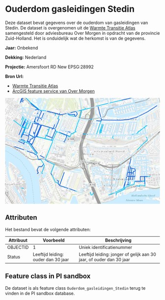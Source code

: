 # Ouderdom gasleidingen Stedin

Deze dataset bevat gegevens over de ouderdom van gasleidingen van Stedin. 
De dataset is overgenomen uit de [Warmte Transitie Atlas](https://warmtetransitieatlas.zuid-holland.nl/webappbuilder/apps/496/) samengesteld door adviesbureau Over Morgen in opdracht van de provincie Zuid-Holland. 
Het is onduidelijk wat de herkomst is van de gegevens.

**Jaar:** Onbekend

**Dekking:** Nederland

**Projectie:** Amersfoort RD New EPSG:28992

**Bron Url:** 
* [Warmte Transitie Atlas](https://warmtetransitieatlas.zuid-holland.nl/webappbuilder/apps/496/)
* [ArcGIS feature service van Over Morgen](https://services3.arcgis.com/PeOi6aWiQVQNdaI8/arcgis/rest/services/KM_Gasvervangingsdata/FeatureServer)

![](voorbeeld_ouderdom_gasleidingen_stedin.png)

## Attributen

Het bestand bevat de volgende attributen:

| Attribuut          | Voorbeeld | Beschrijving | 
|----------         |-----------|--------------|
|OBJECTID | 1  | Uniek identificatienummer |
|Status         |  Leeftijd leiding: ouder dan 30 jaar | Leeftijd leiding: jonger of gelijk aan 30 jaar, of ouder dan 30 jaar  |


## Feature class in PI sandbox

De dataset is als feature class `Ouderdom_gasleidingen_Stedin` terug te vinden in de PI sandbox database.
